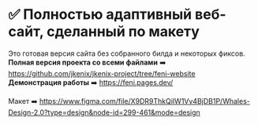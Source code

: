 # :white_check_mark: Полностью адаптивный веб-сайт, сделанный по макету

Это готовая версия сайта без собранного билда и некоторых фиксов.  
**Полная версия проекта со всеми файлами** ➡️ https://github.com/jkenix/jkenix-project/tree/feni-website  
**Демонстрация работы** ➡️ https://feni.pages.dev/

Макет ➡️ https://www.figma.com/file/X9DR9ThkQiIW1Vv4BjDB1P/Whales-Design-2.0?type=design&node-id=299-461&mode=design
